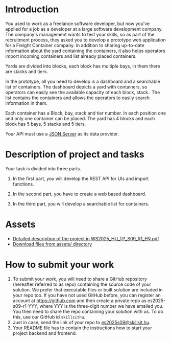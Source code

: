 # Introduction
You used to work as a freelance software developer, but now you've applied for a job as a developer at a large software development company. The company's management wants to test your skills, so as part of the recruitment process, they asked you to develop a prototype web application for a Freight Container company. In addition to sharing up-to-date information about the yard containing the containers, it also helps operators import incoming containers and list already placed containers.

Yards are divided into blocks, each block has multiple bays, in them there are stacks and tiers.

In the prototype, all you need to develop is a dashboard and a searchable list of containers. The dashboard depicts a yard with containers, so operators can easily see the available capacity of each block, stack.. The list contains the containers and allows the operators to easily search information in them.

Each container has a Block, bay, stack and tier number. In each position one and only one container can be placed. The yard has 4 blocks and each block has 5 bays, 5 stacks and 5 tiers.

Your API must use a [JSON Server](https://github.com/typicode/json-server) as its data provider.

# Description of project and tasks

Your task is divided into three parts.

1. In the first part, you will develop the REST API for UIs and import functions.

2. In the second part, you have to create a web based dashboard.

3. In the third part, you will develop a searchable list for containers.

# Assets

- [Detailed description of the project in WS2025_HU_TP_S09_R1_EN.pdf](https://github.com/skillsit-hu/es2025-s09-hu-r1/blob/main/assets/WS2025_HU_TP_S09_R1_EN.pdf)
- [Download files from assets/ directory](https://github.com/skillsit-hu/es2025-s09-hu-r1/tree/main/assets)

# How to submit your work

1. To submit your work, you will need to share a GitHub repository (hereafter referred to as repo) containing the source code of your solution. We prefer that executable files or built solution are included in your repo too. If you have not used GitHub before, you can register an account at https://github.com and then create a private repo as es2025-s09-r1-YYY, where YYY is the three-digit number we have emailed you. You then need to share the repo containing your solution with us. To do this, use our GitHub id `skillsithu`.
2. Just in case, send the link of your repo to es2025s09@skillsit.hu.
4. Your README file has to contain the instructions how to start your project backend and frontend.
